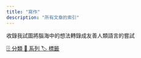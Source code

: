 ```yaml
---
title: "寫作"
description: "所有文章的索引"
---
```


收錄我試圖將腦海中的想法轉錄成友善人類語言的嘗試

<div class="flex">
  <a
    href="{{% relref "categories" %}}"
    class="dark:text-neutral hover:decoration-primary-500 me-7 text-neutral-800 no-underline hover:bg-transparent hover:text-neutral-800 hover:underline hover:decoration-2 hover:underline-offset-2"
  >
    🗄️ 分類
  </a>
  <a
    href="{{% relref "series" %}}"
    class="dark:text-neutral hover:decoration-primary-500 me-7 text-neutral-800 no-underline hover:bg-transparent hover:text-neutral-800 hover:underline hover:decoration-2 hover:underline-offset-2"
  >
    📖 系列
  </a>
  <a
    href="{{% relref "tags" %}}"
    class="dark:text-neutral hover:decoration-primary-500 me-7 text-neutral-800 no-underline hover:bg-transparent hover:text-neutral-800 hover:underline hover:decoration-2 hover:underline-offset-2"
  >
    🏷 標籤
  </a>
</div>
